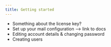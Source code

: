 ```yaml
---
title: Getting started
---
```


- Something about the license key?
- Set up your mail configuration --> link to docs
- Editing account details & changing password
- Creating users
